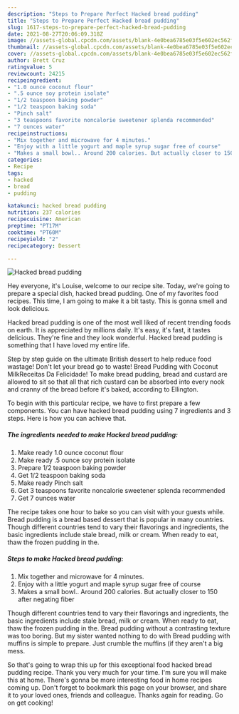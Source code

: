 ```yaml
---
description: "Steps to Prepare Perfect Hacked bread pudding"
title: "Steps to Prepare Perfect Hacked bread pudding"
slug: 1617-steps-to-prepare-perfect-hacked-bread-pudding
date: 2021-08-27T20:06:09.318Z
image: //assets-global.cpcdn.com/assets/blank-4e0bea6785e03f5e602ec562f230caae08da540cada707380b4fe1bbebba43da.png
thumbnail: //assets-global.cpcdn.com/assets/blank-4e0bea6785e03f5e602ec562f230caae08da540cada707380b4fe1bbebba43da.png
cover: //assets-global.cpcdn.com/assets/blank-4e0bea6785e03f5e602ec562f230caae08da540cada707380b4fe1bbebba43da.png
author: Brett Cruz
ratingvalue: 5
reviewcount: 24215
recipeingredient:
- "1.0 ounce coconut flour"
- ".5 ounce soy protein isolate"
- "1/2 teaspoon baking powder"
- "1/2 teaspoon baking soda"
- "Pinch salt"
- "3 teaspoons favorite noncalorie sweetener splenda recommended"
- "7 ounces water"
recipeinstructions:
- "Mix together and microwave for 4 minutes."
- "Enjoy with a little yogurt and maple syrup sugar free of course"
- "Makes a small bowl.. Around 200 calories. But actually closer to 150 after negating fiber"
categories:
- Recipe
tags:
- hacked
- bread
- pudding

katakunci: hacked bread pudding 
nutrition: 237 calories
recipecuisine: American
preptime: "PT17M"
cooktime: "PT60M"
recipeyield: "2"
recipecategory: Dessert

---
```



![Hacked bread pudding](//assets-global.cpcdn.com/assets/blank-4e0bea6785e03f5e602ec562f230caae08da540cada707380b4fe1bbebba43da.png)

Hey everyone, it's Louise, welcome to our recipe site. Today, we're going to prepare a special dish, hacked bread pudding. One of my favorites food recipes. This time, I am going to make it a bit tasty. This is gonna smell and look delicious.

Hacked bread pudding is one of the most well liked of recent trending foods on earth. It is appreciated by millions daily. It's easy, it's fast, it tastes delicious. They're fine and they look wonderful. Hacked bread pudding is something that I have loved my entire life.

Step by step guide on the ultimate British dessert to help reduce food wastage! Don&#39;t let your bread go to waste! Bread Pudding with Coconut MilkReceitas Da Felicidade! To make bread pudding, bread and custard are allowed to sit so that all that rich custard can be absorbed into every nook and cranny of the bread before it&#39;s baked, according to Ellington.


To begin with this particular recipe, we have to first prepare a few components. You can have hacked bread pudding using 7 ingredients and 3 steps. Here is how you can achieve that.

<!--inarticleads1-->

##### The ingredients needed to make Hacked bread pudding:

1. Make ready 1.0 ounce coconut flour
1. Make ready .5 ounce soy protein isolate
1. Prepare 1/2 teaspoon baking powder
1. Get 1/2 teaspoon baking soda
1. Make ready Pinch salt
1. Get 3 teaspoons favorite noncalorie sweetener splenda recommended
1. Get 7 ounces water


The recipe takes one hour to bake so you can visit with your guests while. Bread pudding is a bread based dessert that is popular in many countries. Though different countries tend to vary their flavorings and ingredients, the basic ingredients include stale bread, milk or cream. When ready to eat, thaw the frozen pudding in the. 

<!--inarticleads2-->

##### Steps to make Hacked bread pudding:

1. Mix together and microwave for 4 minutes.
1. Enjoy with a little yogurt and maple syrup sugar free of course
1. Makes a small bowl.. Around 200 calories. But actually closer to 150 after negating fiber


Though different countries tend to vary their flavorings and ingredients, the basic ingredients include stale bread, milk or cream. When ready to eat, thaw the frozen pudding in the. Bread pudding without a contrasting texture was too boring. But my sister wanted nothing to do with Bread pudding with muffins is simple to prepare. Just crumble the muffins (if they aren&#39;t a big mess. 

So that's going to wrap this up for this exceptional food hacked bread pudding recipe. Thank you very much for your time. I'm sure you will make this at home. There's gonna be more interesting food in home recipes coming up. Don't forget to bookmark this page on your browser, and share it to your loved ones, friends and colleague. Thanks again for reading. Go on get cooking!
